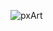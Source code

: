 
![pxArt](https://github.com/ottohellwig/ottohellwig/assets/105997582/8f182b56-d5b2-4911-acb9-24455c715c83)
